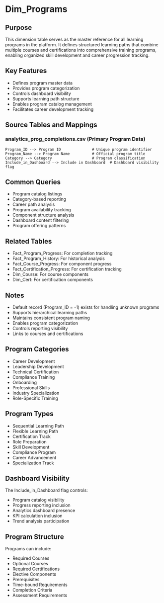 # Dim_Programs

## Purpose
This dimension table serves as the master reference for all learning programs in the platform. It defines structured learning paths that combine multiple courses and certifications into comprehensive training programs, enabling organized skill development and career progression tracking.

## Key Features
- Defines program master data
- Provides program categorization
- Controls dashboard visibility
- Supports learning path structure
- Enables program catalog management
- Facilitates career development tracking

## Source Tables and Mappings

### analytics_prog_completions.csv (Primary Program Data)
    Program_ID --> Program ID              # Unique program identifier
    Program_Name --> Program Name          # Official program title
    Category --> Category                  # Program classification
    Include_in_Dashboard --> Include in Dashboard  # Dashboard visibility flag

## Common Queries
- Program catalog listings
- Category-based reporting
- Career path analysis
- Program availability tracking
- Component structure analysis
- Dashboard content filtering
- Program offering patterns

## Related Tables
- Fact_Program_Progress: For completion tracking
- Fact_Program_History: For historical analysis
- Fact_Course_Progress: For component progress
- Fact_Certification_Progress: For certification tracking
- Dim_Course: For course components
- Dim_Cert: For certification components

## Notes
- Default record (Program_ID = -1) exists for handling unknown programs
- Supports hierarchical learning paths
- Maintains consistent program naming
- Enables program categorization
- Controls reporting visibility
- Links to courses and certifications

## Program Categories
- Career Development
- Leadership Development
- Technical Certification
- Compliance Training
- Onboarding
- Professional Skills
- Industry Specialization
- Role-Specific Training

## Program Types
- Sequential Learning Path
- Flexible Learning Path
- Certification Track
- Role Preparation
- Skill Development
- Compliance Program
- Career Advancement
- Specialization Track

## Dashboard Visibility
The Include_in_Dashboard flag controls:
- Program catalog visibility
- Progress reporting inclusion
- Analytics dashboard presence
- KPI calculation inclusion
- Trend analysis participation

## Program Structure
Programs can include:
- Required Courses
- Optional Courses
- Required Certifications
- Elective Components
- Prerequisites
- Time-bound Requirements
- Completion Criteria
- Assessment Requirements 